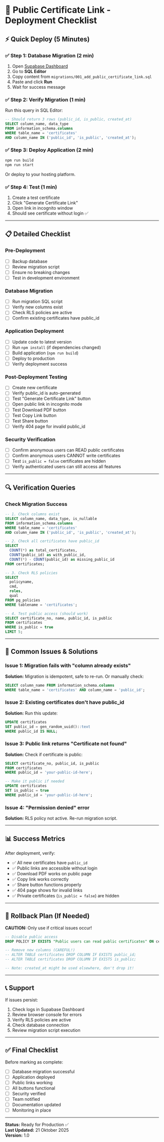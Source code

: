 # 🚀 Public Certificate Link - Deployment Checklist

## ⚡ Quick Deploy (5 Minutes)

### ✅ Step 1: Database Migration (2 min)

1. Open [Supabase Dashboard](https://app.supabase.com)
2. Go to **SQL Editor**
3. Copy content from `migrations/001_add_public_certificate_link.sql`
4. Paste and click **Run**
5. Wait for success message

### ✅ Step 2: Verify Migration (1 min)

Run this query in SQL Editor:

```sql
-- Should return 3 rows (public_id, is_public, created_at)
SELECT column_name, data_type 
FROM information_schema.columns 
WHERE table_name = 'certificates' 
AND column_name IN ('public_id', 'is_public', 'created_at');
```

### ✅ Step 3: Deploy Application (2 min)

```bash
npm run build
npm run start
```

Or deploy to your hosting platform.

### ✅ Step 4: Test (1 min)

1. Create a test certificate
2. Click "Generate Certificate Link"
3. Open link in incognito window
4. Should see certificate without login ✅

---

## 📋 Detailed Checklist

### Pre-Deployment

- [ ] Backup database
- [ ] Review migration script
- [ ] Ensure no breaking changes
- [ ] Test in development environment

### Database Migration

- [ ] Run migration SQL script
- [ ] Verify new columns exist
- [ ] Check RLS policies are active
- [ ] Confirm existing certificates have public_id

### Application Deployment

- [ ] Update code to latest version
- [ ] Run `npm install` (if dependencies changed)
- [ ] Build application (`npm run build`)
- [ ] Deploy to production
- [ ] Verify deployment success

### Post-Deployment Testing

- [ ] Create new certificate
- [ ] Verify public_id is auto-generated
- [ ] Test "Generate Certificate Link" button
- [ ] Open public link in incognito mode
- [ ] Test Download PDF button
- [ ] Test Copy Link button
- [ ] Test Share button
- [ ] Verify 404 page for invalid public_id

### Security Verification

- [ ] Confirm anonymous users can READ public certificates
- [ ] Confirm anonymous users CANNOT write certificates
- [ ] Test `is_public = false` certificates are hidden
- [ ] Verify authenticated users can still access all features

---

## 🔍 Verification Queries

### Check Migration Success

```sql
-- 1. Check columns exist
SELECT column_name, data_type, is_nullable 
FROM information_schema.columns 
WHERE table_name = 'certificates' 
AND column_name IN ('public_id', 'is_public', 'created_at');

-- 2. Check all certificates have public_id
SELECT 
  COUNT(*) as total_certificates,
  COUNT(public_id) as with_public_id,
  COUNT(*) - COUNT(public_id) as missing_public_id
FROM certificates;

-- 3. Check RLS policies
SELECT 
  policyname, 
  cmd, 
  roles, 
  qual 
FROM pg_policies 
WHERE tablename = 'certificates';

-- 4. Test public access (should work)
SELECT certificate_no, name, public_id, is_public 
FROM certificates 
WHERE is_public = true 
LIMIT 5;
```

---

## 🐛 Common Issues & Solutions

### Issue 1: Migration fails with "column already exists"

**Solution:** Migration is idempotent, safe to re-run. Or manually check:
```sql
SELECT column_name FROM information_schema.columns 
WHERE table_name = 'certificates' AND column_name = 'public_id';
```

### Issue 2: Existing certificates don't have public_id

**Solution:** Run this update:
```sql
UPDATE certificates 
SET public_id = gen_random_uuid()::text 
WHERE public_id IS NULL;
```

### Issue 3: Public link returns "Certificate not found"

**Solution:** Check if certificate is public:
```sql
SELECT certificate_no, public_id, is_public 
FROM certificates 
WHERE public_id = 'your-public-id-here';

-- Make it public if needed
UPDATE certificates 
SET is_public = true 
WHERE public_id = 'your-public-id-here';
```

### Issue 4: "Permission denied" error

**Solution:** RLS policy not active. Re-run migration script.

---

## 📊 Success Metrics

After deployment, verify:

- ✅ All new certificates have `public_id`
- ✅ Public links are accessible without login
- ✅ Download PDF works on public page
- ✅ Copy link works correctly
- ✅ Share button functions properly
- ✅ 404 page shows for invalid links
- ✅ Private certificates (`is_public = false`) are hidden

---

## 🔄 Rollback Plan (If Needed)

**CAUTION:** Only use if critical issues occur!

```sql
-- Disable public access
DROP POLICY IF EXISTS "Public users can read public certificates" ON certificates;

-- Remove new columns (CAREFUL!)
-- ALTER TABLE certificates DROP COLUMN IF EXISTS public_id;
-- ALTER TABLE certificates DROP COLUMN IF EXISTS is_public;

-- Note: created_at might be used elsewhere, don't drop it!
```

---

## 📞 Support

If issues persist:

1. Check logs in Supabase Dashboard
2. Review browser console for errors
3. Verify RLS policies are active
4. Check database connection
5. Review migration script execution

---

## ✅ Final Checklist

Before marking as complete:

- [ ] Database migration successful
- [ ] Application deployed
- [ ] Public links working
- [ ] All buttons functional
- [ ] Security verified
- [ ] Team notified
- [ ] Documentation updated
- [ ] Monitoring in place

---

**Status:** Ready for Production ✅  
**Last Updated:** 21 Oktober 2025  
**Version:** 1.0
